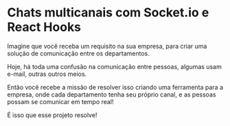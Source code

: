 # Chats multicanais com Socket.io e React Hooks

Imagine que você receba um requisito na sua empresa, para criar uma solução de comunicação entre os departamentos.

Hoje, há toda uma confusão na comunicação entre pessoas, algumas usam e-mail, outras outros meios.

Então você recebe a missão de resolver isso criando uma ferramenta para a empresa, onde cada departamento tenha seu próprio canal, e as pessoas possam se comunicar em tempo real!

É isso que esse projeto resolve!
